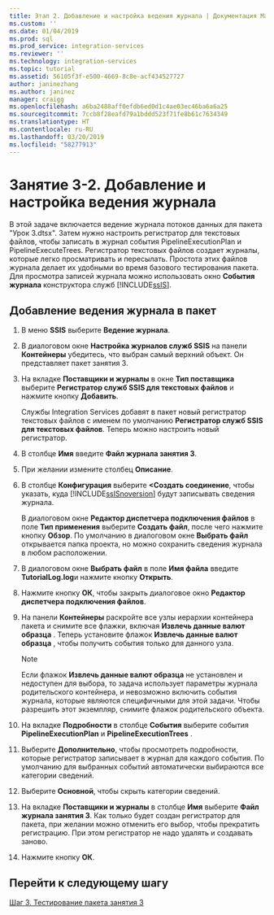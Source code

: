 ```yaml
---
title: Этап 2. Добавление и настройка ведения журнала | Документация Майкрософт
ms.custom: ''
ms.date: 01/04/2019
ms.prod: sql
ms.prod_service: integration-services
ms.reviewer: ''
ms.technology: integration-services
ms.topic: tutorial
ms.assetid: 56105f3f-e500-4669-8c8e-acf434527727
author: janinezhang
ms.author: janinez
manager: craigg
ms.openlocfilehash: a6ba2488aff0efdb6ed0d1c4ae03ec46ba6a6a25
ms.sourcegitcommit: 7ccb8f28eafd79a1bddd523f71fe8b61c7634349
ms.translationtype: HT
ms.contentlocale: ru-RU
ms.lasthandoff: 03/20/2019
ms.locfileid: "58277913"
---
```

# <a name="lesson-3-2-add-and-configure-logging"></a>Занятие 3-2. Добавление и настройка ведения журнала

В этой задаче включается ведение журнала потоков данных для пакета "Урок 3.dtsx". Затем нужно настроить регистратор для текстовых файлов, чтобы записать в журнал события PipelineExecutionPlan и PipelineExecuteTrees. Регистратор текстовых файлов создает журналы, которые легко просматривать и пересылать. Простота этих файлов журнала делает их удобными во время базового тестирования пакета. Для просмотра записей журнала можно использовать окно **События журнала** конструктора служб [!INCLUDE[ssIS](../includes/ssis-md.md)].  
  
## <a name="add-logging-to-the-package"></a>Добавление ведения журнала в пакет  
  
1.  В меню **SSIS** выберите **Ведение журнала**.  
  
2.  В диалоговом окне **Настройка журналов служб SSIS** на панели **Контейнеры** убедитесь, что выбран самый верхний объект. Он представляет пакет занятия 3.
  
3.  На вкладке **Поставщики и журналы** в окне **Тип поставщика** выберите **Регистратор служб SSIS для текстовых файлов** и нажмите кнопку **Добавить**.  
  
    Службы Integration Services добавят в пакет новый регистратор текстовых файлов с именем по умолчанию **Регистратор служб SSIS для текстовых файлов**. Теперь можно настроить новый регистратор.  
  
4.  В столбце **Имя** введите **Файл журнала занятия 3**.  
  
5.  При желании измените столбец **Описание**.  
  
6.  В столбце **Конфигурация** выберите **\<Создать соединение**, чтобы указать, куда [!INCLUDE[ssISnoversion](../includes/ssisnoversion-md.md)] будут записывать сведения журнала.  
  
    В диалоговом окне **Редактор диспетчера подключения файлов** в поле **Тип применения** выберите **Создать файл**, после чего нажмите кнопку **Обзор**. По умолчанию в диалоговом окне **Выбрать файл** открывается папка проекта, но можно сохранить сведения журнала в любом расположении.  
  
7.  В диалоговом окне **Выбрать файл** в поле **Имя файла** введите **TutorialLog.log**и нажмите кнопку **Открыть**.
  
8.  Нажмите кнопку **ОК**, чтобы закрыть диалоговое окно **Редактор диспетчера подключения файлов**.  
  
9. На панели **Контейнеры** раскройте все узлы иерархии контейнера пакета и снимите все флажки, включая **Извлечь данные валют образца** . Теперь установите флажок **Извлечь данные валют образца** , чтобы получить события только для данного узла.  
  
    > [!NOTE]  
    > Если флажок **Извлечь данные валют образца** не установлен и недоступен для выбора, то задача использует параметры журнала родительского контейнера, и невозможно включить события журнала, которые являются специфичными для этой задачи. Чтобы разрешить этот экземпляр, снимите флажок родительского объекта.
  
10. На вкладке **Подробности** в столбце **События** выберите события **PipelineExecutionPlan** и **PipelineExecutionTrees** .  
  
11. Выберите **Дополнительно**, чтобы просмотреть подробности, которые регистратор записывает в журнал для каждого события. По умолчанию для выбранных событий автоматически выбираются все категории сведений.  
  
12. Выберите **Основной**, чтобы скрыть категории сведений.  
  
13. На вкладке **Поставщики и журналы** в столбце **Имя** выберите **Файл журнала занятия 3**. Как только будет создан регистратор для пакета, при желании можно отменить его выбор, чтобы прекратить регистрацию. При этом регистратор не надо удалять и создавать заново.  
  
14. Нажмите кнопку **ОК**.  
  
## <a name="go-to-next-task"></a>Перейти к следующему шагу  
[Шаг 3. Тестирование пакета занятия 3](../integration-services/lesson-3-3-testing-the-lesson-3-tutorial-package.md)  
  

